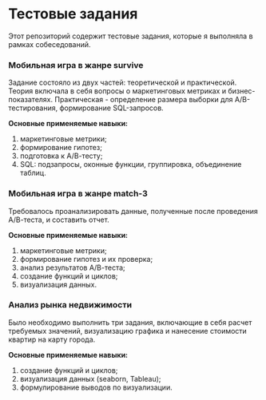 # Тестовые задания

Этот репозиторий содержит тестовые задания, которые я выполняла в рамках собеседований.

### Мобильная игра в жанре survive

Задание состояло из двух частей: теоретической и практической. Теория включала в себя вопросы о маркетинговых метриках и бизнес-показателях. Практическая - определение размера выборки для А/В-тестирования, формирование SQL-запросов.

**Основные применяемые навыки:**

1. маркетинговые метрики;
2. формирование гипотез;
3. подготовка к А/В-тесту;
4. SQL: подзапросы, оконные функции, группировка, объединение таблиц.

### Мобильная игра в жанре match-3

Требовалось проанализировать данные, полученные после проведения А/В-теста, и составить отчет.

**Основные применяемые навыки:**

1. маркетинговые метрики;
2. формирование гипотез и их проверка;
3. анализ результатов А/В-теста;
4. создание функций и циклов;
5. визуализация данных.

### Анализ рынка недвижимости

Было необходимо выполнить три задания, включающие в себя расчет требуемых значений, визуализацию графика и нанесение стоимости квартир на карту города.

**Основные применяемые навыки:**

1. создание функций и циклов;
2. визуализация данных (seaborn, Tableau);
3. формулирование выводов по визуализации.
